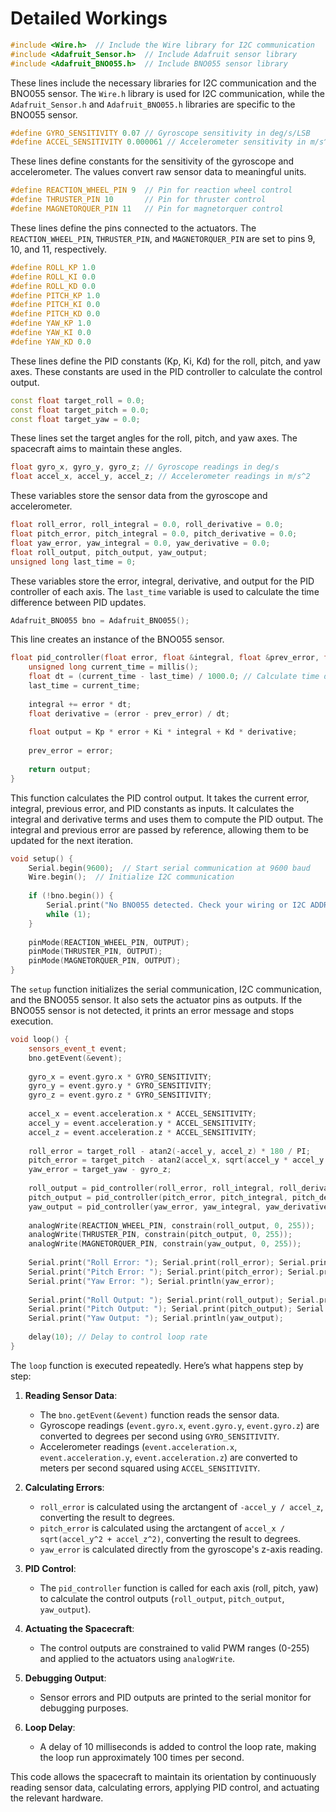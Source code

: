# Detailed Workings

```cpp
#include <Wire.h>  // Include the Wire library for I2C communication
#include <Adafruit_Sensor.h>  // Include Adafruit sensor library
#include <Adafruit_BNO055.h>  // Include BNO055 sensor library
```
These lines include the necessary libraries for I2C communication and the BNO055 sensor. The `Wire.h` library is used for I2C communication, while the `Adafruit_Sensor.h` and `Adafruit_BNO055.h` libraries are specific to the BNO055 sensor.

```cpp
#define GYRO_SENSITIVITY 0.07 // Gyroscope sensitivity in deg/s/LSB
#define ACCEL_SENSITIVITY 0.000061 // Accelerometer sensitivity in m/s^2/LSB
```
These lines define constants for the sensitivity of the gyroscope and accelerometer. The values convert raw sensor data to meaningful units.

```cpp
#define REACTION_WHEEL_PIN 9  // Pin for reaction wheel control
#define THRUSTER_PIN 10       // Pin for thruster control
#define MAGNETORQUER_PIN 11   // Pin for magnetorquer control
```
These lines define the pins connected to the actuators. The `REACTION_WHEEL_PIN`, `THRUSTER_PIN`, and `MAGNETORQUER_PIN` are set to pins 9, 10, and 11, respectively.

```cpp
#define ROLL_KP 1.0
#define ROLL_KI 0.0
#define ROLL_KD 0.0
#define PITCH_KP 1.0
#define PITCH_KI 0.0
#define PITCH_KD 0.0
#define YAW_KP 1.0
#define YAW_KI 0.0
#define YAW_KD 0.0
```
These lines define the PID constants (Kp, Ki, Kd) for the roll, pitch, and yaw axes. These constants are used in the PID controller to calculate the control output.

```cpp
const float target_roll = 0.0;
const float target_pitch = 0.0;
const float target_yaw = 0.0;
```
These lines set the target angles for the roll, pitch, and yaw axes. The spacecraft aims to maintain these angles.

```cpp
float gyro_x, gyro_y, gyro_z; // Gyroscope readings in deg/s
float accel_x, accel_y, accel_z; // Accelerometer readings in m/s^2
```
These variables store the sensor data from the gyroscope and accelerometer.

```cpp
float roll_error, roll_integral = 0.0, roll_derivative = 0.0;
float pitch_error, pitch_integral = 0.0, pitch_derivative = 0.0;
float yaw_error, yaw_integral = 0.0, yaw_derivative = 0.0;
float roll_output, pitch_output, yaw_output;
unsigned long last_time = 0;
```
These variables store the error, integral, derivative, and output for the PID controller of each axis. The `last_time` variable is used to calculate the time difference between PID updates.

```cpp
Adafruit_BNO055 bno = Adafruit_BNO055();
```
This line creates an instance of the BNO055 sensor.

```cpp
float pid_controller(float error, float &integral, float &prev_error, float Kp, float Ki, float Kd) {
    unsigned long current_time = millis();
    float dt = (current_time - last_time) / 1000.0; // Calculate time difference since last iteration
    last_time = current_time;
    
    integral += error * dt;
    float derivative = (error - prev_error) / dt;
    
    float output = Kp * error + Ki * integral + Kd * derivative;
    
    prev_error = error;
    
    return output;
}
```
This function calculates the PID control output. It takes the current error, integral, previous error, and PID constants as inputs. It calculates the integral and derivative terms and uses them to compute the PID output. The integral and previous error are passed by reference, allowing them to be updated for the next iteration.

```cpp
void setup() {
    Serial.begin(9600);  // Start serial communication at 9600 baud
    Wire.begin();  // Initialize I2C communication
    
    if (!bno.begin()) {
        Serial.print("No BNO055 detected. Check your wiring or I2C ADDR!");
        while (1);
    }
    
    pinMode(REACTION_WHEEL_PIN, OUTPUT);
    pinMode(THRUSTER_PIN, OUTPUT);
    pinMode(MAGNETORQUER_PIN, OUTPUT);
}
```
The `setup` function initializes the serial communication, I2C communication, and the BNO055 sensor. It also sets the actuator pins as outputs. If the BNO055 sensor is not detected, it prints an error message and stops execution.

```cpp
void loop() {
    sensors_event_t event;
    bno.getEvent(&event);
    
    gyro_x = event.gyro.x * GYRO_SENSITIVITY;
    gyro_y = event.gyro.y * GYRO_SENSITIVITY;
    gyro_z = event.gyro.z * GYRO_SENSITIVITY;
    
    accel_x = event.acceleration.x * ACCEL_SENSITIVITY;
    accel_y = event.acceleration.y * ACCEL_SENSITIVITY;
    accel_z = event.acceleration.z * ACCEL_SENSITIVITY;
    
    roll_error = target_roll - atan2(-accel_y, accel_z) * 180 / PI;
    pitch_error = target_pitch - atan2(accel_x, sqrt(accel_y * accel_y + accel_z * accel_z)) * 180 / PI;
    yaw_error = target_yaw - gyro_z;
    
    roll_output = pid_controller(roll_error, roll_integral, roll_derivative, ROLL_KP, ROLL_KI, ROLL_KD);
    pitch_output = pid_controller(pitch_error, pitch_integral, pitch_derivative, PITCH_KP, PITCH_KI, PITCH_KD);
    yaw_output = pid_controller(yaw_error, yaw_integral, yaw_derivative, YAW_KP, YAW_KI, YAW_KD);
    
    analogWrite(REACTION_WHEEL_PIN, constrain(roll_output, 0, 255));
    analogWrite(THRUSTER_PIN, constrain(pitch_output, 0, 255));
    analogWrite(MAGNETORQUER_PIN, constrain(yaw_output, 0, 255));
    
    Serial.print("Roll Error: "); Serial.print(roll_error); Serial.print("\t");
    Serial.print("Pitch Error: "); Serial.print(pitch_error); Serial.print("\t");
    Serial.print("Yaw Error: "); Serial.println(yaw_error);
    
    Serial.print("Roll Output: "); Serial.print(roll_output); Serial.print("\t");
    Serial.print("Pitch Output: "); Serial.print(pitch_output); Serial.print("\t");
    Serial.print("Yaw Output: "); Serial.println(yaw_output);
    
    delay(10); // Delay to control loop rate
}
```
The `loop` function is executed repeatedly. Here’s what happens step by step:

1. **Reading Sensor Data**:
    - The `bno.getEvent(&event)` function reads the sensor data.
    - Gyroscope readings (`event.gyro.x`, `event.gyro.y`, `event.gyro.z`) are converted to degrees per second using `GYRO_SENSITIVITY`.
    - Accelerometer readings (`event.acceleration.x`, `event.acceleration.y`, `event.acceleration.z`) are converted to meters per second squared using `ACCEL_SENSITIVITY`.

2. **Calculating Errors**:
    - `roll_error` is calculated using the arctangent of `-accel_y / accel_z`, converting the result to degrees.
    - `pitch_error` is calculated using the arctangent of `accel_x / sqrt(accel_y^2 + accel_z^2)`, converting the result to degrees.
    - `yaw_error` is calculated directly from the gyroscope's z-axis reading.

3. **PID Control**:
    - The `pid_controller` function is called for each axis (roll, pitch, yaw) to calculate the control outputs (`roll_output`, `pitch_output`, `yaw_output`).

4. **Actuating the Spacecraft**:
    - The control outputs are constrained to valid PWM ranges (0-255) and applied to the actuators using `analogWrite`.

5. **Debugging Output**:
    - Sensor errors and PID outputs are printed to the serial monitor for debugging purposes.

6. **Loop Delay**:
    - A delay of 10 milliseconds is added to control the loop rate, making the loop run approximately 100 times per second.

This code allows the spacecraft to maintain its orientation by continuously reading sensor data, calculating errors, applying PID control, and actuating the relevant hardware.
